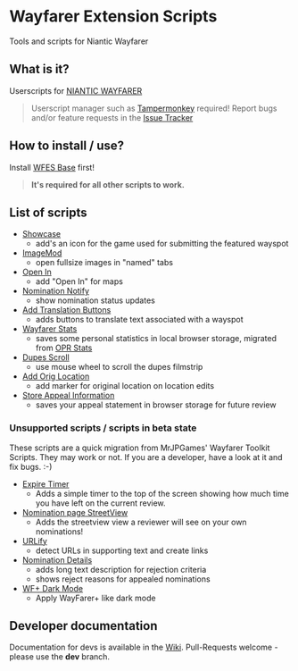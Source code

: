 # Wayfarer Extension Scripts

Tools and scripts for Niantic Wayfarer

## What is it?
Userscripts for [NIANTIC WAYFARER](https://wayfarer.nianticlabs.com/)
> Userscript manager such as [Tampermonkey](https://tampermonkey.net/) required!
> Report bugs and/or feature requests in the [Issue Tracker](https://github.com/AlterTobi/Wayfarer-Extension-Scripts/issues)

## How to install / use?
Install [WFES Base](https://github.com/AlterTobi/WFES/release/v0.9/wfes-Base.user.js) first!
> **It's required for all other scripts to work.**

## List of scripts
* [Showcase](https://github.com/AlterTobi/WFES/release/v0.9/wfes-Showcase.user.js)
    - add's an icon for the game used for submitting the featured wayspot
* [ImageMod](https://github.com/AlterTobi/WFES/release/v0.9/wfes-ImageMod.user.js)
    - open fullsize images in "named" tabs
* [Open In](https://github.com/AlterTobi/WFES/release/v0.9/wfes-OpenIn.user.js)
    - add "Open In" for maps
* [Nomination Notify](https://github.com/AlterTobi/WFES/release/v0.9/wfes-NominationNotify.user.js)
    - show nomination status updates
* [Add Translation Buttons](https://github.com/AlterTobi/WFES/release/v0.9/wfes-AddTranslationButtons.user.js)
    - adds buttons to translate text associated with a wayspot
* [Wayfarer Stats](https://github.com/AlterTobi/WFES/release/v0.9/wfes-WayfarerStats.user.js)
    - saves some personal statistics in local browser storage, migrated from [OPR Stats](https://gitlab.com/fotofreund0815/opr-stats/)
* [Dupes Scroll](https://github.com/AlterTobi/Wayfarer-Extension-Scripts/release/v0.9/wfes-dupesScroll.user.js)
    - use mouse wheel to scroll the dupes filmstrip
* [Add Orig Location](https://github.com/AlterTobi/WFES/release/v0.9/wfes-reviewAddOrigLocation.user.js)
    - add marker for original location on location edits
* [Store Appeal Information](https://github.com/AlterTobi/WFES/release/v0.9/wfes-AppealData.user.js)
    - saves your appeal statement in browser storage for future review

### Unsupported scripts / scripts in beta state
These scripts are a quick migration from MrJPGames' Wayfarer Toolkit Scripts. They
may work or not. If you are a developer, have a look at it and fix bugs. :-)

* [Expire Timer](https://github.com/AlterTobi/WFES/release/v0.9/no_support/ExpireTimer.user.js)
    - Adds a simple timer to the top of the screen showing how much time you have left on the current review.
* [Nomination page StreetView](https://github.com/AlterTobi/WFES/release/v0.9/no_support/NominationsStreetView.user.js)
    - Adds the streetview view a reviewer will see on your own nominations!
* [URLify](https://github.com/AlterTobi/Wayfarer-Extension-Scripts/release/v0.9/no_support/wfes-URLify.user.js)
    - detect URLs in supporting text and create links
* [Nomination Details](https://github.com/AlterTobi/WFES/raw/release/v0.9/no_support/wfes-NominationDetail.user.js)
    - adds long text description for rejection criteria
    - shows reject reasons for appealed nominations
* [WF+ Dark Mode](https://github.com/AlterTobi/WFES/release/v0.9/no_support/DarkMode.user.js)
    - Apply WayFarer+ like dark mode

## Developer documentation
Documentation for devs is available in the [Wiki](https://github.com/AlterTobi/Wayfarer-Extension-Scripts/wiki/WFES-Base).
Pull-Requests welcome - please use the **dev** branch.
